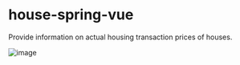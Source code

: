 # house-spring-vue
Provide information on actual housing transaction prices of houses.

![image](https://user-images.githubusercontent.com/74189924/145420220-0f53a0ca-2454-4d55-992f-c00252c5fadb.png)
